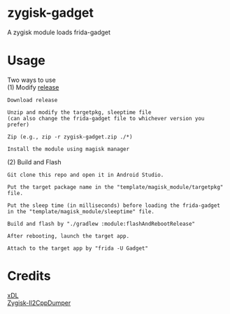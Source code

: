 # zygisk-gadget
A zygisk module loads frida-gadget

# Usage

Two ways to use<br>
(1) Modify [release](https://github.com/hackcatml/zygisk-gadget/releases/)
```text
Download release

Unzip and modify the targetpkg, sleeptime file 
(can also change the frida-gadget file to whichever version you prefer)

Zip (e.g., zip -r zygisk-gadget.zip ./*)

Install the module using magisk manager 
```

(2) Build and Flash
```text
Git clone this repo and open it in Android Studio.

Put the target package name in the "template/magisk_module/targetpkg" file.

Put the sleep time (in milliseconds) before loading the frida-gadget in the "template/magisk_module/sleeptime" file.

Build and flash by "./gradlew :module:flashAndRebootRelease"

After rebooting, launch the target app.

Attach to the target app by "frida -U Gadget"
```

# Credits
[xDL](https://github.com/hexhacking/xDL)<br>
[Zygisk-Il2CppDumper](https://github.com/Perfare/Zygisk-Il2CppDumper)
